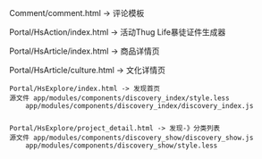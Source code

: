 Comment/comment.html -> 评论模板

Portal/HsAction/index.html -> 活动Thug Life暴徒证件生成器

Portal/HsArticle/index.html -> 商品详情页

Portal/HsArticle/culture.html -> 文化详情页

	Portal/HsExplore/index.html -> 发现首页
	源文件 app/modules/components/discovery_index/style.less
		app/modules/components/discovery_index/discovery_index.js
### 
	Portal/HsExplore/project_detail.html -> 发现-》分类列表
	源文件 app/modules/components/discovery_show/discovery_show.js
		app/modules/components/discovery_show/style.less
### 
